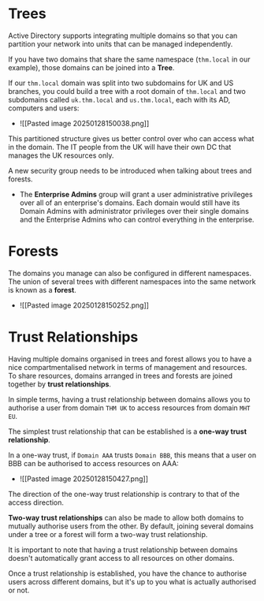 # Trees


Active Directory supports integrating multiple domains so that you can partition your network into units that can be managed independently.

If you have two domains that share the same namespace (`thm.local` in our example), those domains can be joined into a **Tree**.

If our `thm.local` domain was split into two subdomains for UK and US branches, you could build a tree with a root domain of `thm.local` and two subdomains called `uk.thm.local` and `us.thm.local`, each with its AD, computers and users:
- ![[Pasted image 20250128150038.png]]

This partitioned structure gives us better control over who can access what in the domain. The IT people from the UK will have their own DC that manages the UK resources only.

A new security group needs to be introduced when talking about trees and forests. 
- The **Enterprise Admins** group will grant a user administrative privileges over all of an enterprise's domains. Each domain would still have its Domain Admins with administrator privileges over their single domains and the Enterprise Admins who can control everything in the enterprise.


# Forests
The domains you manage can also be configured in different namespaces. 
The union of several trees with different namespaces into the same network is known as a **forest**.
- ![[Pasted image 20250128150252.png]]


# Trust Relationships
Having multiple domains organised in trees and forest allows you to have a nice compartmentalised network in terms of management and resources. To share resources, domains arranged in trees and forests are joined together by **trust relationships**.

In simple terms, having a trust relationship between domains allows you to authorise a user from domain `THM UK` to access resources from domain `MHT EU`.

The simplest trust relationship that can be established is a **one-way trust relationship**. 

In a one-way trust, if `Domain AAA` trusts `Domain BBB`, this means that a user on BBB can be authorised to access resources on AAA:
- ![[Pasted image 20250128150427.png]]


The direction of the one-way trust relationship is contrary to that of the access direction.


**Two-way trust relationships** can also be made to allow both domains to mutually authorise users from the other. By default, joining several domains under a tree or a forest will form a two-way trust relationship.

It is important to note that having a trust relationship between domains doesn't automatically grant access to all resources on other domains. 

Once a trust relationship is established, you have the chance to authorise users across different domains, but it's up to you what is actually authorised or not.